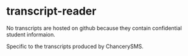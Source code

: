 # transcript-reader

No transcripts are hosted on github because they contain confidential student informaion.

Specific to the transcripts produced by ChancerySMS.
